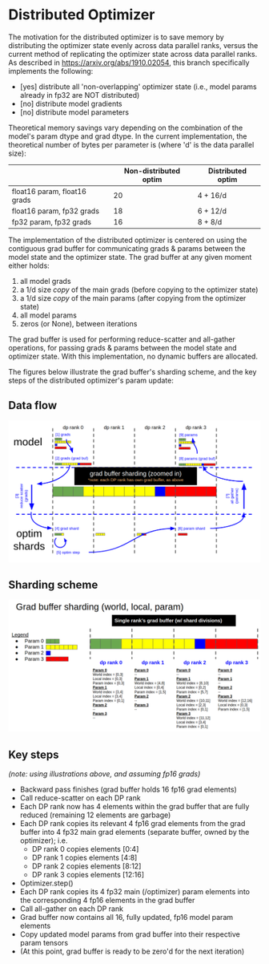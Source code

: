 # Distributed Optimizer

The motivation for the distributed optimizer is to save memory by distributing the optimizer state evenly across data parallel ranks, versus the current method of replicating the optimizer state across data parallel ranks. As described in https://arxiv.org/abs/1910.02054, this branch specifically implements the following:

- [yes] distribute all 'non-overlapping' optimizer state (i.e., model params already in fp32 are NOT distributed)
- [no] distribute model gradients
- [no] distribute model parameters

Theoretical memory savings vary depending on the combination of the model's param dtype and grad dtype. In the current implementation, the theoretical number of bytes per parameter is (where 'd' is the data parallel size):

|        | Non-distributed optim | Distributed optim |
| ------ | ------ | ------ |
| float16 param, float16 grads | 20 | 4 + 16/d |
| float16 param, fp32 grads    | 18 | 6 + 12/d |
| fp32 param, fp32 grads       | 16 | 8 + 8/d  |

The implementation of the distributed optimizer is centered on using the contiguous grad buffer for communicating grads & params between the model state and the optimizer state. The grad buffer at any given moment either holds:

1. all model grads
2. a 1/d size _copy_ of the main grads (before copying to the optimizer state)
3. a 1/d size _copy_ of the main params (after copying from the optimizer state)
4. all model params
5. zeros (or None), between iterations

The grad buffer is used for performing reduce-scatter and all-gather operations, for passing grads & params between the model state and optimizer state. With this implementation, no dynamic buffers are allocated.

The figures below illustrate the grad buffer's sharding scheme, and the key steps of the distributed optimizer's param update:

## Data flow

![Data flow](images/distrib_optimizer/data_flow.png)

## Sharding scheme

![Sharding scheme](images/distrib_optimizer/sharding_scheme.png)

## Key steps

_(note: using illustrations above, and assuming fp16 grads)_

- Backward pass finishes (grad buffer holds 16 fp16 grad elements)
- Call reduce-scatter on each DP rank
- Each DP rank now has 4 elements within the grad buffer that are fully reduced (remaining 12 elements are garbage)
- Each DP rank copies its relevant 4 fp16 grad elements from the grad buffer into 4 fp32 main grad elements (separate buffer, owned by the optimizer); i.e.
  - DP rank 0 copies elements [0:4]
  - DP rank 1 copies elements [4:8]
  - DP rank 2 copies elements [8:12]
  - DP rank 3 copies elements [12:16]
- Optimizer.step()
- Each DP rank copies its 4 fp32 main (/optimizer) param elements into the corresponding 4 fp16 elements in the grad buffer
- Call all-gather on each DP rank
- Grad buffer now contains all 16, fully updated, fp16 model param elements
- Copy updated model params from grad buffer into their respective param tensors
- (At this point, grad buffer is ready to be zero'd for the next iteration)

